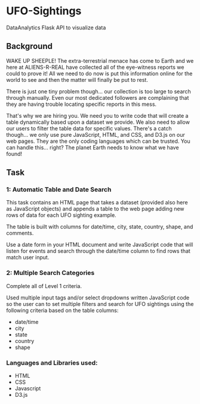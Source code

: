 # UFO-Sightings
DataAnalytics Flask API to visualize data

## Background
WAKE UP SHEEPLE! The extra-terrestrial menace has come to Earth and we here at ALIENS-R-REAL have collected all of the eye-witness reports we could to prove it! All we need to do now is put this information online for the world to see and then the matter will finally be put to rest.

There is just one tiny problem though... our collection is too large to search through manually. Even our most dedicated followers are complaining that they are having trouble locating specific reports in this mess.

That's why we are hiring you. We need you to write code that will create a table dynamically based upon a dataset we provide. We also need to allow our users to filter the table data for specific values. There's a catch though... we only use pure JavaScript, HTML, and CSS, and D3.js on our web pages. They are the only coding languages which can be trusted.
You can handle this... right? The planet Earth needs to know what we have found!

## Task
### 1: Automatic Table and Date Search

This task contains an HTML page that takes a dataset (provided also here as JavaScript objects) and appends a table to the web page adding new rows of data for each UFO sighting example.

The table is built with columns for date/time, city, state, country, shape, and comments.

Use a date form in your HTML document and write JavaScript code that will listen for events and search through the date/time column to find rows that match user input.

### 2: Multiple Search Categories
Complete all of Level 1 criteria.

Used multiple input tags and/or select dropdowns written JavaScript code so the user can to set multiple filters and search for UFO sightings using the following criteria based on the table columns:

* date/time
* city
* state
* country
* shape

### Languages and Libraries used:

* HTML
* CSS
* Javascript
* D3.js
